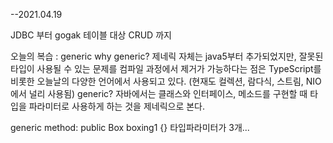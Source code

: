 --2021.04.19


JDBC 부터 gogak 테이블 대상 CRUD 까지

오늘의 복습 : generic
why generic?
제네릭 자체는 java5부터 추가되었지만,
잘못된 타입이 사용될 수 있는 문제를 컴파일 과정에서 제거가 가능하다는
점은 TypeScript를 비롯한 오늘날의 다양한 언어에서 사용되고 있다.
(현재도 컬렉션, 람다식, 스트림, NIO에서 널리 사용됨)
generic?
자바에서는 클래스와 인터페이스, 메소드를 구현할 때 타입을 파라미터로
사용하게 하는 것을 제네릭으로 본다.


generic method:
public <T> Box<T> boxing1<T t> {}
타입파라미터가 3개...



